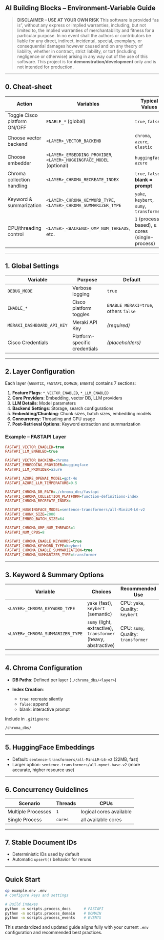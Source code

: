 ## AI Building Blocks – Environment-Variable Guide

> **DISCLAIMER – USE AT YOUR OWN RISK**
> This software is provided “as is”, without any express or implied warranties, including, but not limited to, the implied warranties of merchantability and fitness for a particular purpose. In no event shall the authors or contributors be liable for any direct, indirect, incidental, special, exemplary, or consequential damages however caused and on any theory of liability, whether in contract, strict liability, or tort (including negligence or otherwise) arising in any way out of the use of this software.
> This project is for **demonstration/development** only and is not intended for production.

---

## 0. Cheat-sheet

| Action                       | Variables                                                            | Typical Values                                |
| ---------------------------- | -------------------------------------------------------------------- | --------------------------------------------- |
| Toggle Cisco platform ON/OFF | `ENABLE_*` (global)                                                  | `true`, `false`                               |
| Choose vector backend        | `<LAYER>_VECTOR_BACKEND`                                             | `chroma`, `azure`, `elastic`                  |
| Choose embedder              | `<LAYER>_EMBEDDING_PROVIDER`, `<LAYER>_HUGGINGFACE_MODEL` (optional) | `huggingface`, `azure`                        |
| Chroma collection handling   | `<LAYER>_CHROMA_RECREATE_INDEX`                                      | `true`, `false`, **blank = prompt**           |
| Keyword & summarization      | `<LAYER>_CHROMA_KEYWORD_TYPE`, `<LAYER>_CHROMA_SUMMARIZER_TYPE`      | `yake`, `keybert`, `sumy`, `transformer`      |
| CPU/threading control        | `<LAYER>_<BACKEND>_OMP_NUM_THREADS`, etc.                            | `1` (process-based), ≥ cores (single-process) |

---

## 1. Global Settings

| Variable                   | Purpose                       | Default                              |
| -------------------------- | ----------------------------- | ------------------------------------ |
| `DEBUG_MODE`               | Verbose logging               | `true`                               |
| `ENABLE_*`                 | Cisco platform toggles        | `ENABLE_MERAKI=true`, others `false` |
| `MERAKI_DASHBOARD_API_KEY` | Meraki API Key                | *(required)*                         |
| Cisco Credentials          | Platform-specific credentials | *(placeholders)*                     |

---

## 2. Layer Configuration

Each layer (`AGENTIC`, `FASTAPI`, `DOMAIN`, `EVENTS`) contains 7 sections:

1. **Feature Flags**: `*_VECTOR_ENABLED`, `*_LLM_ENABLED`
2. **Core Providers**: Embedding, vector DB, LLM providers
3. **LLM Details**: Model parameters
4. **Backend Settings**: Storage, search configurations
5. **Embedding/Chunking**: Chunk sizes, batch sizes, embedding models
6. **Concurrency**: Threading and CPU usage
7. **Post-Retrieval Options**: Keyword extraction and summarization

### Example – FASTAPI Layer

```ini
FASTAPI_VECTOR_ENABLED=true
FASTAPI_LLM_ENABLED=true

FASTAPI_VECTOR_BACKEND=chroma
FASTAPI_EMBEDDING_PROVIDER=huggingface
FASTAPI_LLM_PROVIDER=azure

FASTAPI_AZURE_OPENAI_MODEL=gpt-4o
FASTAPI_AZURE_LLM_TEMPERATURE=0.5

FASTAPI_CHROMA_DB_PATH=./chroma_dbs/fastapi
FASTAPI_CHROMA_COLLECTION_PLATFORM=function-definitions-index
FASTAPI_CHROMA_RECREATE_INDEX=

FASTAPI_HUGGINGFACE_MODEL=sentence-transformers/all-MiniLM-L6-v2
FASTAPI_CHUNK_SIZE=2000
FASTAPI_EMBED_BATCH_SIZE=64

FASTAPI_CHROMA_OMP_NUM_THREADS=1
FASTAPI_NUM_CPUS=8

FASTAPI_CHROMA_ENABLE_KEYWORDS=true
FASTAPI_CHROMA_KEYWORD_TYPE=keybert
FASTAPI_CHROMA_ENABLE_SUMMARIZATION=true
FASTAPI_CHROMA_SUMMARIZER_TYPE=transformer
```

---

## 3. Keyword & Summary Options

| Variable                         | Choices                                                        | Recommended Use                     |
| -------------------------------- | -------------------------------------------------------------- | ----------------------------------- |
| `<LAYER>_CHROMA_KEYWORD_TYPE`    | `yake` (fast), `keybert` (semantic)                            | CPU: `yake`, Quality: `keybert`     |
| `<LAYER>_CHROMA_SUMMARIZER_TYPE` | `sumy` (light, extractive), `transformer` (heavy, abstractive) | CPU: `sumy`, Quality: `transformer` |

---

## 4. Chroma Configuration

* **DB Paths**: Defined per layer (`./chroma_dbs/<layer>`)
* **Index Creation**:

  * `true`: recreate silently
  * `false`: append
  * blank: interactive prompt

Include in `.gitignore`:

```gitignore
/chroma_dbs/
```

---

## 5. HuggingFace Embeddings

* Default: `sentence-transformers/all-MiniLM-L6-v2` (22MB, fast)
* Larger option: `sentence-transformers/all-mpnet-base-v2` (more accurate, higher resource use)

---

## 6. Concurrency Guidelines

| Scenario           | Threads | CPUs                    |
| ------------------ | ------- | ----------------------- |
| Multiple Processes | `1`     | logical cores available |
| Single Process     | `cores` | all available cores     |

---

## 7. Stable Document IDs

* Deterministic IDs used by default
* Automatic `upsert()` behavior for reruns

---

## Quick Start

```bash
cp example.env .env
# Configure keys and settings

# Build indexes
python -m scripts.process_docs      # FASTAPI
python -m scripts.process_domain    # DOMAIN
python -m scripts.process_events    # EVENTS
```

This standardized and updated guide aligns fully with your current `.env` configuration and recommended best practices.

